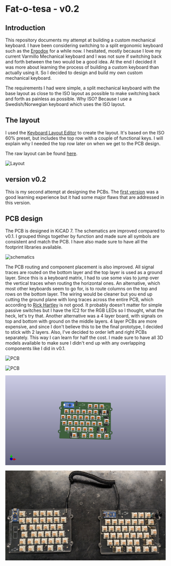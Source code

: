 # Fat-o-tesa - v0.2

## Introduction
This repository documents my attempt at building a custom mechanical keyboard. I have been considering switching to a split ergonomic keyboard such as the [Ergodox](https://ergodox-ez.com/) for a while now.
I hesitated, mostly because I love my current Varmillo Mechanical keyboard and I was not sure if switching back and forth between the two would be a good idea. At the end I decided it was more about learning the process of building a custom keyboard than actually using it. So I decided to design and build my own custom mechanical keyboard.

The requirements I had were simple, a split mechanical keyboard with the base layout as close to the ISO layout as possible to make switching back and forth as painless as possible. Why ISO? Because I use a Swedish/Norwegian keyboard which uses the ISO layout.

## The layout
I used the [Keyboard Layout Editor](http://www.keyboard-layout-editor.com/) to create the layout. It's based on the ISO 60% preset, but includes the top row with a couple of functional keys. I will explain why I needed the top row later on when we get to the PCB design.

The raw layout can be found [here](layouts/layout.kle).

![Layout](docs/assets/fat-o-tesa-layout.png)

## version v0.2
This is my second attempt at designing the PCBs. The [first version](README.v0.1.md) was a good learning experience but it had some major flaws that are addressed in this version.

## PCB design
The PCB is designed in KiCAD 7. The schematics are improved compared to v0.1. I grouped things together by function and made sure all symbols are consistent and match the PCB. I have also made sure to have all the footprint libraries available.

![schematics](docs/assets/schematics.png)

The PCB routing and component placement is also improved. All signal traces are routed on the bottom layer and the top layer is used as a ground layer. Since this is a keyboard matrix, I had to use some vias to jump over the vertical traces when routing the horizontal ones. An alternative, which most other keyboards seem to go for, is to route columns on the top and rows on the bottom layer. The wiring would be cleaner but you end up cutting the ground plane with long traces across the entire PCB, which according to [Rick Hartley](https://www.youtube.com/watch?v=ySuUZEjARPY) is not good. It probably doesn't matter for simple passive switches but I have the IC2 for the RGB LEDs so I thought, what the heck, let's try that. Another alternative was a 4 layer board, with signals on top and bottom with ground on the middle layers. 4 layer PCBs are more expensive, and since I don't believe this to be the final prototype, I decided to stick with 2 layers. Also, I've decided to order left and right PCBs separately. This way I can learn for half the cost. I made sure to have all 3D models available to make sure I didn't end up with any overlapping components like I did in v0.1.

![PCB](docs/assets/pcb-render-top.png)

![PCB](docs/assets/pcb-render-bottom.png)

![PCB](docs/assets/pcb-render-right.png)

![PCB](docs/assets/no-caps.jpg)

